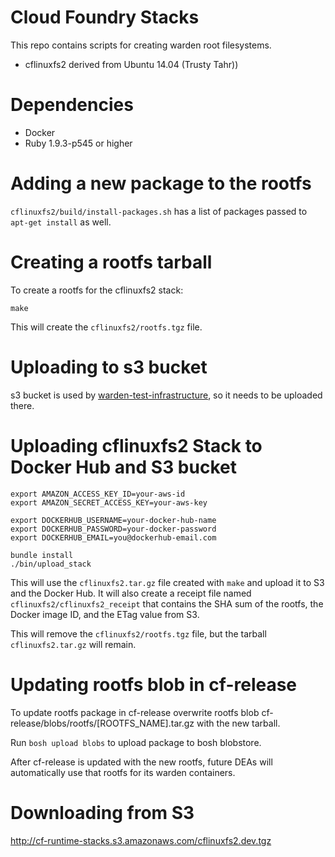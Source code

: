 Cloud Foundry Stacks
====================

This repo contains scripts for creating warden root filesystems.
* cflinuxfs2 derived from Ubuntu 14.04 (Trusty Tahr))

# Dependencies

* Docker
* Ruby 1.9.3-p545 or higher

# Adding a new package to the rootfs

`cflinuxfs2/build/install-packages.sh` has a list of packages passed to `apt-get install` as well.

# Creating a rootfs tarball

To create a rootfs for the cflinuxfs2 stack:

```shell
make
```

This will create the `cflinuxfs2/rootfs.tgz` file.

# Uploading to s3 bucket

s3 bucket is used by [warden-test-infrastructure](https://github.com/cloudfoundry/warden-test-infrastructure), so it needs to be uploaded there.

# Uploading cflinuxfs2 Stack to Docker Hub and S3 bucket

```shell
export AMAZON_ACCESS_KEY_ID=your-aws-id
export AMAZON_SECRET_ACCESS_KEY=your-aws-key

export DOCKERHUB_USERNAME=your-docker-hub-name
export DOCKERHUB_PASSWORD=your-docker-password
export DOCKERHUB_EMAIL=you@dockerhub-email.com

bundle install
./bin/upload_stack
```

This will use the `cflinuxfs2.tar.gz` file created with `make` and upload it to S3 and the Docker Hub. It will also create a receipt file named `cflinuxfs2/cflinuxfs2_receipt` that contains the SHA sum of the rootfs, the Docker image ID, and the ETag value from S3.

This will remove the `cflinuxfs2/rootfs.tgz` file, but the tarball `cflinuxfs2.tar.gz` will remain.

# Updating rootfs blob in cf-release

To update rootfs package in cf-release overwrite rootfs blob cf-release/blobs/rootfs/[ROOTFS_NAME].tar.gz with the new tarball.

Run `bosh upload blobs` to upload package to bosh blobstore.

After cf-release is updated with the new rootfs, future DEAs will automatically use that rootfs for its warden containers.

# Downloading from S3

http://cf-runtime-stacks.s3.amazonaws.com/cflinuxfs2.dev.tgz

